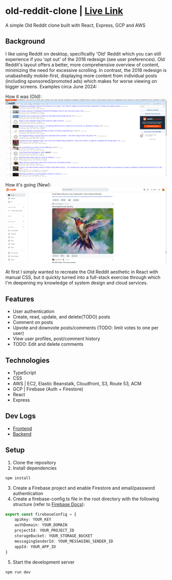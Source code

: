 # old-reddit-clone | [Live Link](https://codes-test-domain.com)
A simple Old Reddit clone built with React, Express, GCP and AWS

## Background
I like using Reddit on desktop, specificallly 'Old' Reddit which you can still experience if you 'opt out' of the 2018 redesign (see user preferences). Old Reddit's layout offers a better, more comprehensive overview of content, minimizing the need for excessive scrolling. In contrast, the 2018 redesign is unabashedly mobile-first, displaying more content from individual posts (including sponsored/promoted ads) which makes for worse viewing on bigger screens. Examples circa June 2024:

How it was (Old):
![Glorious Old Reddit](./resources/image-2.png)

How it's going (New):
![New Reddit](./resources/image-1.png)

At first I simply wanted to recreate the Old Reddit aesthetic in React with manual CSS, but it quickly turned into a full-stack exercise through which I'm deepening my knowledge of system design and cloud services.

## Features
* User authentication
* Create, read, update, and delete(TODO) posts
* Comment on posts
* Upvote and downvote posts/comments (TODO: limit votes to one per user)
* View user profiles, post/comment history
* TODO: Edit and delete comments

## Technologies
* TypeScript
* CSS
* AWS | EC2, Elastic Beanstalk, Cloudfront, S3, Route 53, ACM
* GCP | Firebase (Auth + Firestore)
* React
* Express

## Dev Logs
* [Frontend](./frontend/DEV_LOG.md)
* [Backend](./backend/DEV_LOG.md)

## Setup
1. Clone the repository
2. Install dependencies
```bash
npm install
```
3. Create a Firebase project and enable Firestore and email/password authentication
4. Create a firebase-config.ts file in the root directory with the following structure (refer to [Firebase Docs](https://firebase.google.com/docs/auth/web/start)):
```typescript
export const firebaseConfig = {
    apiKey: YOUR_KEY
    authDomain: YOUR_DOMAIN
    projectId: YOUR_PROJECT_ID
    storageBucket: YOUR_STORAGE_BUCKET
    messagingSenderId: YOUR_MESSAGING_SENDER_ID
    appId: YOUR_APP_ID
}
```

5. Start the development server
```bash
npm run dev
```

